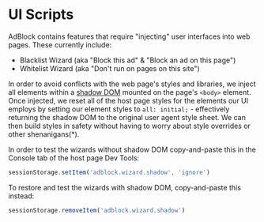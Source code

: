 # UI Scripts

AdBlock contains features that require "injecting" user interfaces into web pages. These currently include:

* Blacklist Wizard (aka "Block this ad" & "Block an ad on this page")
* Whitelist Wizard (aka "Don't run on pages on this site")

In order to avoid conflicts with the web page's styles and libraries, we inject all elements within a [shadow DOM](https://developer.mozilla.org/en-US/docs/Web/Web_Components/Using_shadow_DOM) mounted on the page's `<body>` element. Once injected, we reset all of the host page styles for the elements our UI employs by setting our element styles to `all: initial;` - effectively returning the shadow DOM to the original user agent style sheet. We can then build styles in safety without having to worry about style overrides or other shenanigans(*).

In order to test the wizards without shadow DOM copy-and-paste this in the Console tab of the host page Dev Tools:

```JavaScript
sessionStorage.setItem('adblock.wizard.shadow', 'ignore')
```

To restore and test the wizards with shadow DOM, copy-and-paste this instead:

```JavaScript
sessionStorage.removeItem('adblock.wizard.shadow')
```

